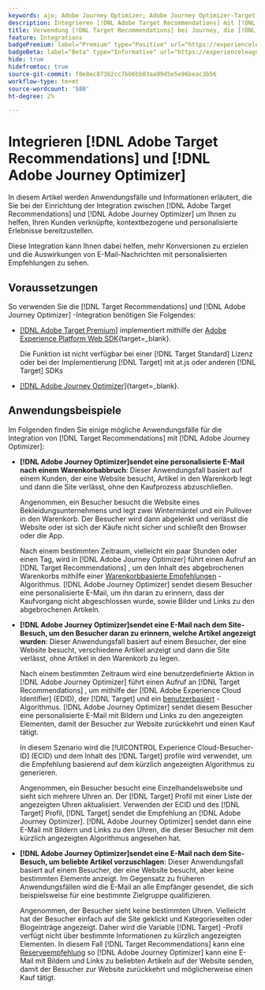 ```yaml
---
keywords: ajo; Adobe Journey Optimizer; Adobe Journey Optimizer-Target-Integration; Empfehlungen; Target-Empfehlungen; Integration
description: Integrieren [!DNL Adobe Target Recommendations] mit [!DNL Adobe Journey Optimizer].
title: Verwendung [!DNL Target Recommendations] bei Journey, die [!DNL Adobe Journey Optimizer]?
feature: Integrations
badgePremium: label="Premium" type="Positive" url="https://experienceleague.adobe.com/docs/target/using/introduction/intro.html?lang=en#premium newtab=true" tooltip="Erfahren Sie, was in Target Premium enthalten ist."
badgeBeta: label="Beta" type="Informative" url="https://experienceleague.adobe.com/docs/target/using/introduction/intro.html?lang=de#beta newtab=true" tooltip="Was sind Beta-Funktionen in  [!DNL Adobe Target]?"
hide: true
hidefromtoc: true
source-git-commit: f0e8ec873b2cc7bb6bb03aa99d5e5e96beac3b56
workflow-type: tm+mt
source-wordcount: '588'
ht-degree: 2%

---
```


# Integrieren [!DNL Adobe Target Recommendations] und [!DNL Adobe Journey Optimizer]

In diesem Artikel werden Anwendungsfälle und Informationen erläutert, die Sie bei der Einrichtung der Integration zwischen [!DNL Adobe Target Recommendations] und [!DNL Adobe Journey Optimizer] um Ihnen zu helfen, Ihren Kunden verknüpfte, kontextbezogene und personalisierte Erlebnisse bereitzustellen.

Diese Integration kann Ihnen dabei helfen, mehr Konversionen zu erzielen und die Auswirkungen von E-Mail-Nachrichten mit personalisierten Empfehlungen zu sehen.

## Voraussetzungen 

So verwenden Sie die [!DNL Target Recommendations] und [!DNL Adobe Journey Optimizer] -Integration benötigen Sie Folgendes:

* [[!DNL Adobe Target Premium]](/help/main/c-intro/intro.md#premium) implementiert mithilfe der [Adobe Experience Platform Web SDK](https://experienceleague.adobe.com/docs/target-dev/developer/client-side/aep-web-sdk.html?lang=de){target=_blank}.

  Die Funktion ist nicht verfügbar bei einer [!DNL Target Standard] Lizenz oder bei der Implementierung [!DNL Target] mit at.js oder anderen [!DNL Target] SDKs

* [[!DNL Adobe Journey Optimizer]](https://experienceleague.adobe.com/docs/journey-optimizer/using/ajo-home.html){target=_blank}.

## Anwendungsbeispiele

Im Folgenden finden Sie einige mögliche Anwendungsfälle für die Integration von [!DNL Target Recommendations] mit [!DNL Adobe Journey Optimizer]:

* **[!DNL Adobe Journey Optimizer]sendet eine personalisierte E-Mail nach einem Warenkorbabbruch**: Dieser Anwendungsfall basiert auf einem Kunden, der eine Website besucht, Artikel in den Warenkorb legt und dann die Site verlässt, ohne den Kaufprozess abzuschließen.

  Angenommen, ein Besucher besucht die Website eines Bekleidungsunternehmens und legt zwei Wintermäntel und ein Pullover in den Warenkorb. Der Besucher wird dann abgelenkt und verlässt die Website oder ist sich der Käufe nicht sicher und schließt den Browser oder die App.

  Nach einem bestimmten Zeitraum, vielleicht ein paar Stunden oder einen Tag, wird in [!DNL Adobe Journey Optimizer] führt einen Aufruf an [!DNL Target Recommendations] , um den Inhalt des abgebrochenen Warenkorbs mithilfe einer [Warenkorbbasierte Empfehlungen](/help/main/c-recommendations/c-algorithms/base-the-recommendation-on-a-recommendation-key.md) -Algorithmus. [!DNL Adobe Journey Optimizer] sendet diesem Besucher eine personalisierte E-Mail, um ihn daran zu erinnern, dass der Kaufvorgang nicht abgeschlossen wurde, sowie Bilder und Links zu den abgebrochenen Artikeln.

* **[!DNL Adobe Journey Optimizer]sendet eine E-Mail nach dem Site-Besuch, um den Besucher daran zu erinnern, welche Artikel angezeigt wurden**: Dieser Anwendungsfall basiert auf einem Besucher, der eine Website besucht, verschiedene Artikel anzeigt und dann die Site verlässt, ohne Artikel in den Warenkorb zu legen.

  Nach einem bestimmten Zeitraum wird eine benutzerdefinierte Aktion in [!DNL Adobe Journey Optimizer] führt einen Aufruf an [!DNL Target Recommendations] , um mithilfe der [!DNL Adobe Experience Cloud Identifier] (EDID), der [!DNL Target] und ein [benutzerbasiert](/help/main/c-recommendations/c-algorithms/base-the-recommendation-on-a-recommendation-key.md) -Algorithmus. [!DNL Adobe Journey Optimizer] sendet diesem Besucher eine personalisierte E-Mail mit Bildern und Links zu den angezeigten Elementen, damit der Besucher zur Website zurückkehrt und einen Kauf tätigt.

  In diesem Szenario wird die [!UICONTROL Experience Cloud-Besucher-ID] (ECID) und dem Inhalt des [!DNL Target] profile wird verwendet, um die Empfehlung basierend auf dem kürzlich angezeigten Algorithmus zu generieren.

  Angenommen, ein Besucher besucht eine Einzelhandelswebsite und sieht sich mehrere Uhren an. Der [!DNL Target] Profil mit einer Liste der angezeigten Uhren aktualisiert. Verwenden der ECID und des [!DNL Target] Profil, [!DNL Target] sendet die Empfehlung an [!DNL Adobe Journey Optimizer]. [!DNL Adobe Journey Optimizer] sendet dann eine E-Mail mit Bildern und Links zu den Uhren, die dieser Besucher mit dem kürzlich angezeigten Algorithmus angesehen hat.

* **[!DNL Adobe Journey Optimizer]sendet eine E-Mail nach dem Site-Besuch, um beliebte Artikel vorzuschlagen**: Dieser Anwendungsfall basiert auf einem Besucher, der eine Website besucht, aber keine bestimmten Elemente anzeigt. Im Gegensatz zu früheren Anwendungsfällen wird die E-Mail an alle Empfänger gesendet, die sich beispielsweise für eine bestimmte Zielgruppe qualifizieren.

  Angenommen, der Besucher sieht keine bestimmten Uhren. Vielleicht hat der Besucher einfach auf die Site geklickt und Kategorieseiten oder Blogeinträge angezeigt. Daher wird die Variable [!DNL Target] -Profil verfügt nicht über bestimmte Informationen zu kürzlich angezeigten Elementen. In diesem Fall [!DNL Target Recommendations] kann eine [Reserveempfehlung](/help/main/c-recommendations/c-algorithms/backup-recs.md) so [!DNL Adobe Journey Optimizer] kann eine E-Mail mit Bildern und Links zu beliebten Artikeln auf der Website senden, damit der Besucher zur Website zurückkehrt und möglicherweise einen Kauf tätigt.


